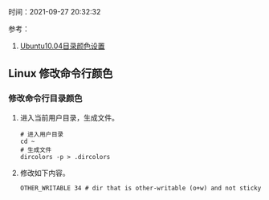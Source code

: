 时间：2021-09-27 20:32:32

参考：

1. [Ubuntu10.04目录颜色设置](https://blog.csdn.net/Q1302182594/article/details/40918591)

## Linux 修改命令行颜色

### 修改命令行目录颜色

1. 进入当前用户目录，生成文件。

    ```shell
    # 进入用户目录 
    cd ~
    # 生成文件
    dircolors -p > .dircolors
    ```

2. 修改如下内容。

    ```shell
    OTHER_WRITABLE 34 # dir that is other-writable (o+w) and not sticky
    ```